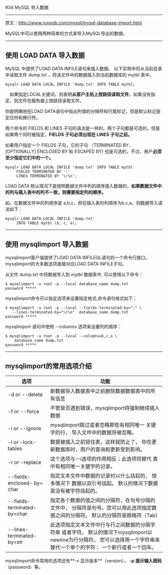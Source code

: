 #34 MySQL 导入数据



------

原文：http://www.runoob.com/mysql/mysql-database-import.html

MySQL中可以使用两种简单的方式来导入MySQL导出的数据。

------

## 使用 LOAD DATA 导入数据

MySQL 中提供了LOAD DATA INFILE语句来插入数据。 以下实例中将从当前目录中读取文件 dump.txt ，将该文件中的数据插入到当前数据库的 mytbl 表中。

```Mysql
mysql> LOAD DATA LOCAL INFILE 'dump.txt' INTO TABLE mytbl;
```

　如果指定LOCAL关键词，则表明**从客户主机上按路径读取文件**。如果没有指定，则文件在服务器上按路径读取文件。

你能明确地在LOAD DATA语句中指出列值的分隔符和行尾标记，但是默认标记是定位符和换行符。

两个命令的 FIELDS 和 LINES 子句的语法是一样的。两个子句都是可选的，但是如果两个同时被指定，**FIELDS 子句必须出现在 LINES 子句之前。**

如果用户指定一个 FIELDS 子句，它的子句 （TERMINATED BY、[OPTIONALLY] ENCLOSED BY 和 ESCAPED BY) 也是可选的，不过，用户**必须至少指定它们中的一个。**

```Mysql
mysql> LOAD DATA LOCAL INFILE 'dump.txt' INTO TABLE mytbl
	 FIELDS TERMINATED BY ':'
	 LINES TERMINATED BY '\r\n';
```

LOAD DATA 默认情况下是按照数据文件中列的顺序插入数据的，**如果数据文件中的列与插入表中的列不一致，则需要指定列的顺序。**

如，在数据文件中的列顺序是 a,b,c，但在插入表的列顺序为b,c,a，则数据导入语法如下：

```
mysql> LOAD DATA LOCAL INFILE 'dump.txt' 
	 INTO TABLE mytbl (b, c, a);
```

------

## 使用 mysqlimport 导入数据

mysqlimport客户端提供了LOAD DATA INFILEQL语句的一个命令行接口。mysqlimport的大多数选项直接对应LOAD DATA INFILE子句。

从文件 dump.txt 中将数据导入到 mytbl 数据表中, 可以使用以下命令：

```shell
$ mysqlimport -u root -p --local database_name dump.txt
password *****
```

mysqlimport命令可以指定选项来设置指定格式,命令语句格式如下：

```Shell
$ mysqlimport -u root -p --local --fields-terminated-by=":" \
   --lines-terminated-by="\r\n"  database_name dump.txt
password *****
```

mysqlimport 语句中使用 --columns 选项来设置列的顺序：

```shell
$ mysqlimport -u root -p --local --columns=b,c,a \
    database_name dump.txt
password *****
```

------

## mysqlimport的常用选项介绍

| 选项                         | 功能                                                         |
| ---------------------------- | ------------------------------------------------------------ |
| -d or --delete               | 新数据导入数据表中之前删除数据数据表中的所有信息             |
| -f or --force                | 不管是否遇到错误，mysqlimport将强制继续插入数据              |
| -i or --ignore               | mysqlimport跳过或者忽略那些有相同唯一 关键字的行， 导入文件中的数据将被忽略。 |
| -l or -lock-tables           | 数据被插入之前锁住表，这样就防止了， 你在更新数据库时，用户的查询和更新受到影响。 |
| -r or -replace               | 这个选项与－i选项的作用相反；此选项将替代 表中有相同唯一关键字的记录。 |
| --fields-enclosed- by= char  | 指定文本文件中数据的记录时以什么括起的， 很多情况下 数据以双引号括起。 默认的情况下数据是没有被字符括起的。 |
| --fields-terminated- by=char | 指定各个数据的值之间的分隔符，在句号分隔的文件中， 分隔符是句号。您可以用此选项指定数据之间的分隔符。 默认的分隔符是跳格符（Tab） |
| --lines-terminated- by=str   | 此选项指定文本文件中行与行之间数据的分隔字符串 或者字符。 默认的情况下mysqlimport以newline为行分隔符。 您可以选择用一个字符串来替代一个单个的字符： 一个新行或者一个回车。 |

mysqlimport命令常用的选项还有**-v 显示版本**（version）， **-p 提示输入密码**（password）等。